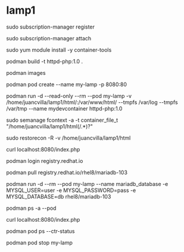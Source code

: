# lamp1
sudo subscription-manager register

sudo subscription-manager attach

sudo yum module install -y container-tools

podman build -t httpd-php:1.0 .

podman images

podman pod create --name my-lamp -p 8080:80

podman run -d --read-only --rm --pod my-lamp -v /home/juancvilla/lamp1/html/:/var/www/html/ --tmpfs /var/log --tmpfs /var/tmp --name mydevcontainer httpd-php:1.0

sudo semanage fcontext -a -t container_file_t "/home/juancvilla/lamp1/html(/.*)?"

sudo restorecon -R -v /home/juancvilla/lamp1/html

curl localhost:8080/index.php

podman login registry.redhat.io

podman pull registry.redhat.io/rhel8/mariadb-103

podman run -d --rm --pod my-lamp --name mariadb_database -e MYSQL_USER=user -e MYSQL_PASSWORD=pass -e MYSQL_DATABASE=db rhel8/mariadb-103

podman ps -a --pod

curl localhost:8080/index.php

podman pod ps --ctr-status

podman pod stop my-lamp
